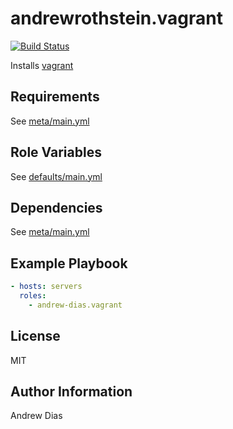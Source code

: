 # andrewrothstein.vagrant

[![Build Status](https://travis-ci.org/andrewrothstein/ansible-vagrant.svg?branch=master)](https://travis-ci.org/andrewrothstein/ansible-vagrant)

Installs [vagrant](https://www.vagrantup.com/)

## Requirements

See [meta/main.yml](meta/main.yml)

## Role Variables

See [defaults/main.yml](defaults/main.yml)

## Dependencies

See [meta/main.yml](meta/main.yml)

## Example Playbook

```yml
- hosts: servers
  roles:
    - andrew-dias.vagrant
```

## License

MIT

## Author Information

Andrew Dias
